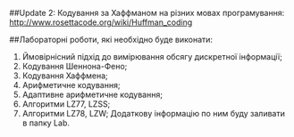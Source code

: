 ##Update 2:
Кодування за Хаффманом на різних мовах програмування:
http://www.rosettacode.org/wiki/Huffman_coding

##Лабораторні роботи, які необхідно буде виконати:
1. Ймовірнісний підхід до вимірювання обсягу дискретної інформації;
2. Кодування Шеннона-Фено;
3. Кодування Хаффмена;
4. Арифметичне кодування;
5. Адаптивне арифметичне кодування;
6. Алгоритми LZ77, LZSS;
7. Алгоритми LZ78, LZW;
Додаткову інформацію по ним буду заливати в папку Lab.

